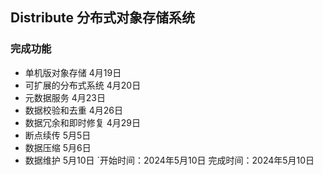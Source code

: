## Distribute 分布式对象存储系统
### 完成功能
- 单机版对象存储 4月19日 
- 可扩展的分布式系统 4月20日 
- 元数据服务 4月23日 
- 数据校验和去重 4月26日 
- 数据冗余和即时修复 4月29日 
- 断点续传 5月5日 
- 数据压缩 5月6日 
- 数据维护 5月10日 
`开始时间：2024年5月10日 
完成时间：2024年5月10日 

